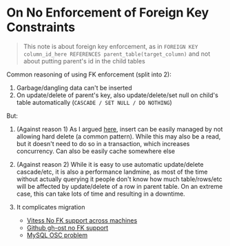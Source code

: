 # On No Enforcement of Foreign Key Constraints

> This note is about foreign key enforcement, as in `FOREIGN KEY column_id_here REFERENCES parent_table(target_column)` and not about putting parent's id in the child tables

Common reasoning of using FK enforcement (split into 2):

1. Garbage/dangling data can't be inserted
2. On update/delete of parent's key, also update/delete/set null on child's table automatically (`CASCADE / SET NULL / DO NOTHING`)

But:

1. (Against reason 1) As I argued [here](https://aarondwi.github.io/HandlingConstraints), insert can be easily managed by not allowing hard delete (a common pattern). While this may also be a read, but it doesn't need to do so in a transaction, which increases concurrency. Can also be easily cache somewhere else
2. (Against reason 2) While it is easy to use automatic update/delete cascade/etc, it is also a performance landmine, as most of the time without actually querying it people don't know how much table/rows/etc will be affected by update/delete of a row in parent table. On an extreme case, this can take lots of time and resulting in a downtime.
3. It complicates migration

    * [Vitess No FK support across machines](https://vitess.io/blog/2021-06-15-online-ddl-why-no-fk/)
    * [Github gh-ost no FK support](https://github.com/github/gh-ost/issues/331)
    * [MySQL OSC problem](https://code.openark.org/blog/mysql/the-problem-with-mysql-foreign-key-constraints-in-online-schema-changes)
